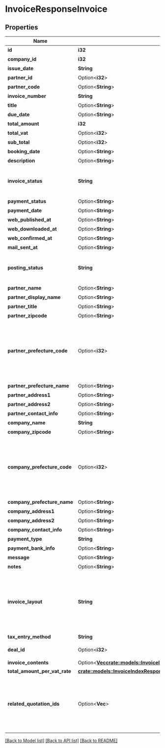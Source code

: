 # InvoiceResponseInvoice

## Properties

Name | Type | Description | Notes
------------ | ------------- | ------------- | -------------
**id** | **i32** | 請求書ID | 
**company_id** | **i32** | 事業所ID | 
**issue_date** | **String** | 請求日 (yyyy-mm-dd) | 
**partner_id** | Option<**i32**> | 取引先ID | 
**partner_code** | Option<**String**> | 取引先コード | [optional]
**invoice_number** | **String** | 請求書番号 | 
**title** | Option<**String**> | タイトル | [optional]
**due_date** | Option<**String**> | 期日 (yyyy-mm-dd) | [optional]
**total_amount** | **i32** | 合計金額 | 
**total_vat** | Option<**i32**> | 合計金額 | [optional]
**sub_total** | Option<**i32**> | 小計 | [optional]
**booking_date** | Option<**String**> | 売上計上日 | [optional]
**description** | Option<**String**> | 概要 | [optional]
**invoice_status** | **String** | 請求書ステータス  (draft: 下書き, applying: 申請中, remanded: 差し戻し, rejected: 却下, approved: 承認済み, submitted: 送付済み, unsubmitted: 請求書の承認フローが無効の場合のみ、unsubmitted（送付待ち）の値をとります) | 
**payment_status** | Option<**String**> | 入金ステータス  (unsettled: 入金待ち, settled: 入金済み) | [optional]
**payment_date** | Option<**String**> | 入金日 | [optional]
**web_published_at** | Option<**String**> | Web共有日時(最新) | [optional]
**web_downloaded_at** | Option<**String**> | Web共有ダウンロード日時(最新) | [optional]
**web_confirmed_at** | Option<**String**> | Web共有取引先確認日時(最新) | [optional]
**mail_sent_at** | Option<**String**> | メール送信日時(最新) | [optional]
**posting_status** | **String** | 郵送ステータス(unrequested: リクエスト前, preview_registered: プレビュー登録, preview_failed: プレビュー登録失敗, ordered: 注文中, order_failed: 注文失敗, printing: 印刷中, canceled: キャンセル, posted: 投函済み) | 
**partner_name** | Option<**String**> | 取引先名 | [optional]
**partner_display_name** | Option<**String**> | 請求書に表示する取引先名 | [optional]
**partner_title** | Option<**String**> | 敬称（御中、様、(空白)の3つから選択） | [optional]
**partner_zipcode** | Option<**String**> | 郵便番号 | [optional]
**partner_prefecture_code** | Option<**i32**> | 都道府県コード（-1: 設定しない、0:北海道、1:青森、2:岩手、3:宮城、4:秋田、5:山形、6:福島、7:茨城、8:栃木、9:群馬、10:埼玉、11:千葉、12:東京、13:神奈川、14:新潟、15:富山、16:石川、17:福井、18:山梨、19:長野、20:岐阜、21:静岡、22:愛知、23:三重、24:滋賀、25:京都、26:大阪、27:兵庫、28:奈良、29:和歌山、30:鳥取、31:島根、32:岡山、33:広島、34:山口、35:徳島、36:香川、37:愛媛、38:高知、39:福岡、40:佐賀、41:長崎、42:熊本、43:大分、44:宮崎、45:鹿児島、46:沖縄 | [optional]
**partner_prefecture_name** | Option<**String**> | 都道府県 | [optional]
**partner_address1** | Option<**String**> | 市区町村・番地 | [optional]
**partner_address2** | Option<**String**> | 建物名・部屋番号など | [optional]
**partner_contact_info** | Option<**String**> | 取引先担当者名 | [optional]
**company_name** | **String** | 事業所名 | 
**company_zipcode** | Option<**String**> | 郵便番号 | [optional]
**company_prefecture_code** | Option<**i32**> | 都道府県コード（-1: 設定しない、0:北海道、1:青森、2:岩手、3:宮城、4:秋田、5:山形、6:福島、7:茨城、8:栃木、9:群馬、10:埼玉、11:千葉、12:東京、13:神奈川、14:新潟、15:富山、16:石川、17:福井、18:山梨、19:長野、20:岐阜、21:静岡、22:愛知、23:三重、24:滋賀、25:京都、26:大阪、27:兵庫、28:奈良、29:和歌山、30:鳥取、31:島根、32:岡山、33:広島、34:山口、35:徳島、36:香川、37:愛媛、38:高知、39:福岡、40:佐賀、41:長崎、42:熊本、43:大分、44:宮崎、45:鹿児島、46:沖縄 | [optional]
**company_prefecture_name** | Option<**String**> | 都道府県 | [optional]
**company_address1** | Option<**String**> | 市区町村・番地 | [optional]
**company_address2** | Option<**String**> | 建物名・部屋番号など | [optional]
**company_contact_info** | Option<**String**> | 事業所担当者名 | [optional]
**payment_type** | **String** | 支払方法 (振込: transfer, 引き落とし: direct_debit) | 
**payment_bank_info** | Option<**String**> | 支払口座 | [optional]
**message** | Option<**String**> | メッセージ | [optional]
**notes** | Option<**String**> | 備考 | [optional]
**invoice_layout** | **String** | 請求書レイアウト * `default_classic` - レイアウト１/クラシック (デフォルト)  * `standard_classic` - レイアウト２/クラシック  * `envelope_classic` - 封筒１/クラシック  * `carried_forward_standard_classic` - レイアウト３（繰越金額欄あり）/クラシック  * `carried_forward_envelope_classic` - 封筒２（繰越金額欄あり）/クラシック  * `default_modern` - レイアウト１/モダン  * `standard_modern` - レイアウト２/モダン  * `envelope_modern` - 封筒/モダン | 
**tax_entry_method** | **String** | 請求書の消費税計算方法(inclusive: 内税, exclusive: 外税) | 
**deal_id** | Option<**i32**> | 取引ID (invoice_statusがsubmitted, unsubmittedの時IDが表示されます) | [optional]
**invoice_contents** | Option<[**Vec<crate::models::InvoiceIndexResponseInvoicesInnerInvoiceContentsInner>**](invoiceIndexResponse_invoices_inner_invoice_contents_inner.md)> | 請求内容 | [optional]
**total_amount_per_vat_rate** | [**crate::models::InvoiceIndexResponseInvoicesInnerTotalAmountPerVatRate**](invoiceIndexResponse_invoices_inner_total_amount_per_vat_rate.md) |  | 
**related_quotation_ids** | Option<**Vec<i32>**> | 関連する見積書ID(配列)<br> 下記で作成したものが該当します。  <a href=\"https://support.freee.co.jp/hc/ja/articles/203318410#1-2\" target=\"_blank\">見積書・納品書を納品書・請求書に変換する</a><br> <a href=\"https://support.freee.co.jp/hc/ja/articles/209076226\" target=\"_blank\">複数の見積書・納品書から合算請求書を作成する</a><br>  | [optional]

[[Back to Model list]](../README.md#documentation-for-models) [[Back to API list]](../README.md#documentation-for-api-endpoints) [[Back to README]](../README.md)


